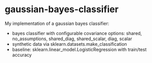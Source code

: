 # gaussian-bayes-classifier
My implementation of a gaussian bayes classifier:

- bayes classifier with configurable covariance options: shared, no_assumptions, shared_diag, shared_scalar, diag, scalar
- synthetic data via sklearn.datasets.make_classification
- baseline: sklearn.linear_model.LogisticRegression with train/test accuracy
